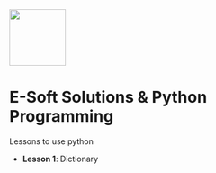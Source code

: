 <img src="https://user-images.githubusercontent.com/2579367/135430897-38c1f9b7-88bc-440f-bef6-12aa3af2c2e2.png" width="100px">

# E-Soft Solutions & Python Programming 

Lessons to use python
  - **Lesson 1**: Dictionary 

